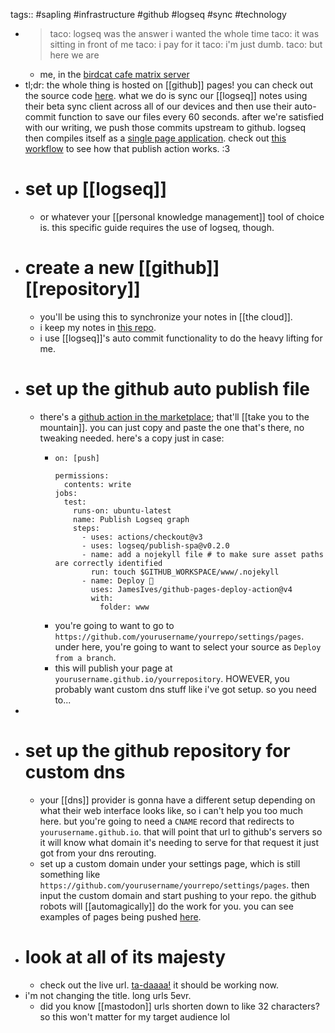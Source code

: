 tags:: #sapling #infrastructure #github #logseq #sync #technology

- > taco: logseq was the answer i wanted the whole time
  taco: it was sitting in front of me
  taco: i pay for it
  taco: i'm just dumb.
  taco: but here we are
	- me, in the [birdcat cafe matrix server](https://chat.birdcat.cafe)
- tl;dr: the whole thing is hosted on [[github]] pages! you can check out the source code [here](https://github.com/TacoWolf/garden). what we do is sync our [[logseq]] notes using their beta sync client across all of our devices and then use their auto-commit function to save our files every 60 seconds. after we're satisfied with our writing, we push those commits upstream to github. logseq then compiles itself as a [single page application](https://github.com/logseq/publish-spa). check out [this workflow](https://github.com/TacoWolf/garden/blob/main/.github/workflows/publish.yml) to see how that publish action works. :3
- # set up [[logseq]]
	- or whatever your [[personal knowledge management]] tool of choice is. this specific guide requires the use of logseq, though.
- # create a new [[github]] [[repository]]
	- you'll be using this to synchronize your notes in [[the cloud]].
	- i keep my notes in [this repo](https://github.com/TacoWolf/garden).
	- i use [[logseq]]'s auto commit functionality to do the heavy lifting for me.
- # set up the github auto publish file
	- there's a [github action in the marketplace](https://github.com/marketplace/actions/logseq-publish-spa); that'll [[take you to the mountain]]. you can just copy and paste the one that's there, no tweaking needed. here's a copy just in case:
		- ```
		  on: [push]
		  
		  permissions:
		    contents: write
		  jobs:
		    test:
		      runs-on: ubuntu-latest
		      name: Publish Logseq graph
		      steps:
		        - uses: actions/checkout@v3
		        - uses: logseq/publish-spa@v0.2.0
		        - name: add a nojekyll file # to make sure asset paths are correctly identified
		          run: touch $GITHUB_WORKSPACE/www/.nojekyll
		        - name: Deploy 🚀
		          uses: JamesIves/github-pages-deploy-action@v4
		          with:
		            folder: www
		  ```
		- you're going to want to go to `https://github.com/yourusername/yourrepo/settings/pages`. under here, you're going to want to select your source as `Deploy from a branch`.
		- this will publish your page at `yourusername.github.io/yourrepository`. HOWEVER, you probably want custom dns stuff like i've got setup. so you need to...
-
- # set up the github repository for custom dns
	- your [[dns]] provider is gonna have a different setup depending on what their web interface looks like, so i can't help you too much here. but you're going to need a `CNAME` record that redirects to `yourusername.github.io`. that will point that url to github's servers so it will know what domain it's needing to serve for that request it just got from your dns rerouting.
	- set up a custom domain under your settings page, which is still something like `https://github.com/yourusername/yourrepo/settings/pages`. then input the custom domain and start pushing to your repo. the github robots will [[automagically]] do the work for you. you can see examples of pages being pushed [here](https://github.com/TacoWolf/garden/actions/workflows/publish.yml).
- # look at all of its majesty
	- check out the live url. [ta-daaaa!](https://garden.birdcat.cafe) it should be working now.
- i'm not changing the title. long urls 5evr.
	- did you know [[mastodon]] urls shorten down to like 32 characters? so this won't matter for my target audience lol